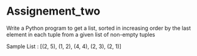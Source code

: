 # Assignement_two
Write a Python program to get a list, sorted in increasing order by the last element in each tuple from a given list of non-empty tuples



Sample List : [(2, 5), (1, 2), (4, 4), (2, 3), (2, 1)]
